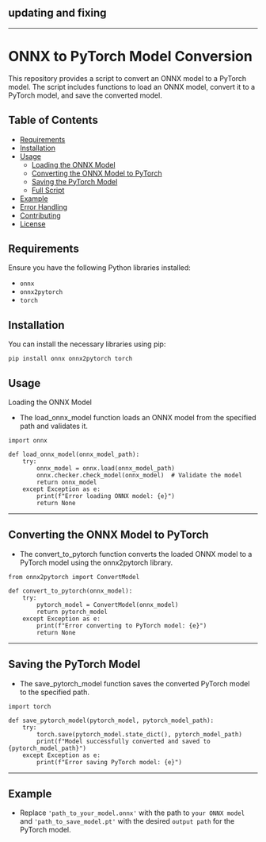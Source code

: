 ##  **updating and fixing**

----
# ONNX to PyTorch Model Conversion

This repository provides a script to convert an ONNX model to a PyTorch model. The script includes functions to load an ONNX model, convert it to a PyTorch model, and save the converted model.

## Table of Contents

- [Requirements](#requirements)
- [Installation](#installation)
- [Usage](#usage)
  - [Loading the ONNX Model](#loading-the-onnx-model)
  - [Converting the ONNX Model to PyTorch](#converting-the-onnx-model-to-pytorch)
  - [Saving the PyTorch Model](#saving-the-pytorch-model)
  - [Full Script](#full-script)
- [Example](#example)
- [Error Handling](#error-handling)
- [Contributing](#contributing)
- [License](#license)

## Requirements

Ensure you have the following Python libraries installed:

- `onnx`
- `onnx2pytorch`
- `torch`

## Installation

You can install the necessary libraries using pip:

```
pip install onnx onnx2pytorch torch

```
## Usage

Loading the ONNX Model

- The load_onnx_model function loads an ONNX model from the specified path and validates it.

```
import onnx

def load_onnx_model(onnx_model_path):
    try:
        onnx_model = onnx.load(onnx_model_path)
        onnx.checker.check_model(onnx_model)  # Validate the model
        return onnx_model
    except Exception as e:
        print(f"Error loading ONNX model: {e}")
        return None

```

----

## Converting the ONNX Model to PyTorch

- The convert_to_pytorch function converts the loaded ONNX model to a PyTorch model using the onnx2pytorch library.

```
from onnx2pytorch import ConvertModel

def convert_to_pytorch(onnx_model):
    try:
        pytorch_model = ConvertModel(onnx_model)
        return pytorch_model
    except Exception as e:
        print(f"Error converting to PyTorch model: {e}")
        return None
```
---

## Saving the PyTorch Model

- The save_pytorch_model function saves the converted PyTorch model to the specified path.
```
import torch

def save_pytorch_model(pytorch_model, pytorch_model_path):
    try:
        torch.save(pytorch_model.state_dict(), pytorch_model_path)
        print(f"Model successfully converted and saved to {pytorch_model_path}")
    except Exception as e:
        print(f"Error saving PyTorch model: {e}")
```

---

## Example

- Replace `'path_to_your_model.onnx'` with the path to `your ONNX model` and `'path_to_save_model.pt'` with the desired `output path` for the PyTorch model.
